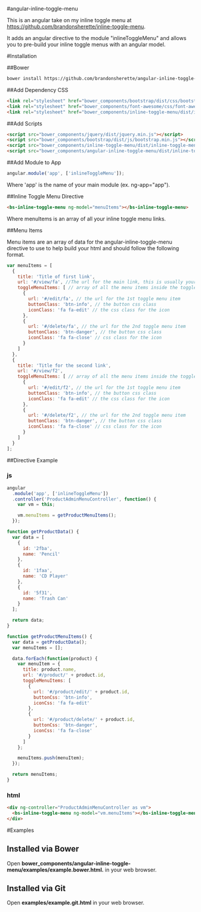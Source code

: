#angular-inline-toggle-menu

This is an angular take on my inline toggle menu at <https://github.com/brandonsherette/inline-toggle-menu>.

It adds an angular directive to the module "inlineToggleMenu" and allows you 
to pre-build your inline toggle menus with an angular model.

#Installation

##Bower

```bash
bower install https://github.com/brandonsherette/angular-inline-toggle-menu.git --save
```

##Add Dependency CSS
```html
<link rel="stylesheet" href="bower_components/bootstrap/dist/css/bootstrap.min.css">
<link rel="stylesheet" href="bower_components/font-awesome/css/font-awesome.min.css">
<link rel="stylesheet" href="bower_components/inline-toggle-menu/dist/inline-toggle-menu.min.css">
```

##Add Scripts

```html
<script src="bower_components/jquery/dist/jquery.min.js"></script>
<script src="bower_components/bootstrap/dist/js/bootstrap.min.js"></script>
<script src="bower_components/inline-toggle-menu/dist/inline-toggle-menu.min.js"></script>
<script src="bower_components/angular-inline-toggle-menu/dist/inline-toggle-menu.js></script>
```

##Add Module to App

```js
angular.module('app', ['inlineToggleMenu']);
```
Where 'app' is the name of your main module (ex. ng-app="app").

##Inline Toggle Menu Directive
```html
<bs-inline-toggle-menu ng-model="menuItems"></bs-inline-toggle-menu>
```
Where menuItems is an array of all your inline toggle menu links.

##Menu Items

Menu items are an array of data for the angular-inline-toggle-menu directive 
to use to help build your html and should follow the following format.

```js
var menuItems = [
  {
    title: 'Title of first link',
    url: '#/view/fa', //The url for the main link, this is usually your view url
    toggleMenuItems: [ // array of all the menu items inside the toggle
      {
        url: '#/edit/fa', // the url for the 1st toggle menu item
        buttonClass: 'btn-info', // the button css class
        iconClass: 'fa fa-edit' // the css class for the icon
      },
      {
        url: '#/delete/fa', // the url for the 2nd toggle menu item
        buttonClass: 'btn-danger', // the button css class
        iconClass: 'fa fa-close' // css class for the icon
      }
    ]
  },
  {
    title: 'Title for the second link',
    url: '#/view/f2',
    toggleMenuItems: [ // array of all the menu items inside the toggle
      {
        url: '#/edit/f2', // the url for the 1st toggle menu item
        buttonClass: 'btn-info', // the button css class
        iconClass: 'fa fa-edit' // the css class for the icon
      },
      {
        url: '#/delete/f2', // the url for the 2nd toggle menu item
        buttonClass: 'btn-danger', // the button css class
        iconClass: 'fa fa-close' // css class for the icon
      }
    ]
  }
];
```

##Directive Example

### js

```js
angular
  .module('app', ['inlineToggleMenu'])
  .controller('ProductAdminMenuController', function() {
    var vm = this;

    vm.menuItems = getProductMenuItems();
  });

function getProductData() {
  var data = [
    {
      id: '2fba',
      name: 'Pencil'
    },
    {
      id: '1faa',
      name: 'CD Player'
    },
    {
      id: '5f31',
      name: 'Trash Can'
    }
  ];

  return data;
}

function getProductMenuItems() {
  var data = getProductData();
  var menuItems = [];

  data.forEach(function(product) {
    var menuItem = {
      title: product.name,
      url: '#/product/' + product.id,
      toggleMenuItems: [
        {
          url: '#/product/edit/' + product.id,
          buttonCss: 'btn-info',
          iconCss: 'fa fa-edit'
        },
        {
          url: '#/product/delete/' + product.id,
          buttonCss: 'btn-danger',
          iconCss: 'fa fa-close'
        }
      ]
    };

    menuItems.push(menuItem);
  });

  return menuItems;
}
```

### html

```html
<div ng-controller="ProductAdminMenuController as vm">
  <bs-inline-toggle-menu ng-model="vm.menuItems"></bs-inline-toggle-menu>
</div>
```

#Examples

## Installed via Bower
Open **bower_components/angular-inline-toggle-menu/examples/example.bower.html.** in your web browser.

## Installed via Git
Open **examples/example.git.html** in your web browser.
